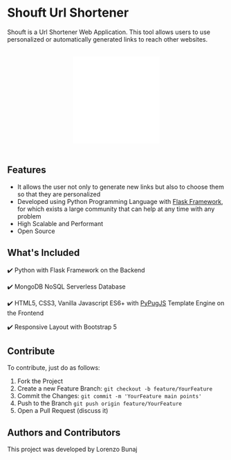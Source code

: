 # Shouft Url Shortener

Shouft is a Url Shortener Web Application.
This tool allows users to use personalized or automatically generated links to reach other websites.

</br>
<div align="center">
  <img src="https://github.com/lorenzobunaj/Shouft/blob/main/shouft-logo-readme.png" width="200"/>
</div>
</br>

## Features

- It allows the user not only to generate new links but also to choose them so that they are personalized
- Developed using Python Programming Language with [Flask Framework](https://flask.palletsprojects.com/en/3.0.x/), for which exists a large community that can help at any time with any problem
- High Scalable and Performant
- Open Source

## What's Included

:heavy_check_mark: Python with Flask Framework on the Backend

:heavy_check_mark: MongoDB NoSQL Serverless Database

:heavy_check_mark: HTML5, CSS3, Vanilla Javascript ES6+ with [PyPugJS](https://github.com/kakulukia/pypugjs) Template Engine on the Frontend

:heavy_check_mark: Responsive Layout with Bootstrap 5

## Contribute

To contribute, just do as follows:
1. Fork the Project
2. Create a new Feature Branch: `git checkout -b feature/YourFeature`
3. Commit the Changes: `git commit -m 'YourFeature main points'`
4. Push to the Branch `git push origin feature/YourFeature`
5. Open a Pull Request (discuss it)

## Authors and Contributors

This project was developed by Lorenzo Bunaj
